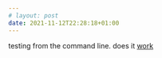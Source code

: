```yaml
---
# layout: post
date: 2021-11-12T22:28:18+01:00
---
```

testing from the command line. does it [work](dylanhand.com)